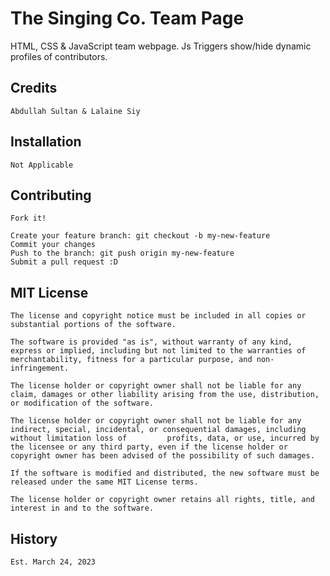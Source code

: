 # The Singing Co. Team Page

HTML, CSS &amp; JavaScript team webpage. Js Triggers show/hide dynamic profiles of contributors.  

## Credits

    Abdullah Sultan & Lalaine Siy

## Installation

    Not Applicable


## Contributing

    Fork it!

    Create your feature branch: git checkout -b my-new-feature
    Commit your changes
    Push to the branch: git push origin my-new-feature
    Submit a pull request :D



## MIT License

    The license and copyright notice must be included in all copies or substantial portions of the software.

    The software is provided "as is", without warranty of any kind, express or implied, including but not limited to the warranties of merchantability, fitness for a particular purpose, and non-infringement.

    The license holder or copyright owner shall not be liable for any claim, damages or other liability arising from the use, distribution, or modification of the software.

    The license holder or copyright owner shall not be liable for any indirect, special, incidental, or consequential damages, including without limitation loss of         profits, data, or use, incurred by the licensee or any third party, even if the license holder or copyright owner has been advised of the possibility of such damages.

    If the software is modified and distributed, the new software must be released under the same MIT License terms.

    The license holder or copyright owner retains all rights, title, and interest in and to the software.
   

## History 
    
    Est. March 24, 2023
